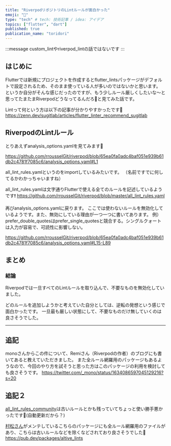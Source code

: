 ```yaml
---
title: "RiverpodリポジトリのLintルールが面白かった"
emoji: "👾"
type: "tech" # tech: 技術記事 / idea: アイデア
topics: ["flutter", "dart"]
published: true
publication_name: "toridori"
---
```

:::message
custom_lintやriverpod_lintの話ではないです
:::

## はじめに
Flutterでは新規にプロジェクトを作成するとflutter_lintsパッケージがデフォルトで設定されるため、そのまま使っている人が多いのではないかと思います。
というか自分がそんな感じだったのですが、もう少しルール厳しくしたいな〜と思ってたまたまRiverpodどうなってるんだろ👀と見てみた話です。

Lintって何という方は以下の記事が分かりやすかったです👀
https://zenn.dev/sugitlab/articles/flutter_linter_recommend_sugitlab

## RiverpodのLintルール
とりあえずanalysis_options.yamlを見てみます👀

https://github.com/rrousselGit/riverpod/blob/65ea0fa0adc4baf051e939b61db2c4781f7085c6/analysis_options.yaml#L1

all_lint_rules.yamlというのをimportしているみたいです。
（名前ですでに何してるかわかっちゃいますね）

all_lint_rules.yamlは文字通りFlutterで使える全てのルールを記述しているようです❗
https://github.com/rrousselGit/riverpod/blob/master/all_lint_rules.yaml

再びanalysis_options.yamlに戻ります。
ここでは使わないルールを無効化しているようです。また、無効にしている理由が一つ一つに書いてあります。
例）prefer_double_quotesはprefer_single_quotesと競合する。シングルクォートは入力が容易で、可読性に影響しない。

https://github.com/rrousselGit/riverpod/blob/65ea0fa0adc4baf051e939b61db2c4781f7085c6/analysis_options.yaml#L15-L89


## まとめ
### 結論
Riverpodでは一旦すべてのLintルールを取り込んで、不要なものを無効化していました。

どのルールを追加しようかと考えていた自分としては、逆転の発想という感じで面白かったです。
一旦最も厳しい状態にして、不要なものだけ無していくのは良さそうでした。

---

## 追記
monoさんからこの件について、Remiさん（Riverpodの作者）のブログにも書いてあると教えていただきました。
また全ルール網羅用のパッケージもあるようなので、今回のやり方を試そうと思った方はこのパッケージの利用を検討しても良さそうです。
https://twitter.com/_mono/status/1634086597045129216?s=20

## 追記２
[all_lint_rules_community](https://pub.dev/packages/all_lint_rules_community)は古いルールとかも残っていてちょっと使い勝手悪かったです🥺(自動更新だから？)

[村松さん](https://zenn.dev/riscait)がメンテしているこちらのパッケージにも全ルール網羅用のファイルがあり、こちらは古いルールなどを除くなどされており良さそうでした🥳
https://pub.dev/packages/altive_lints